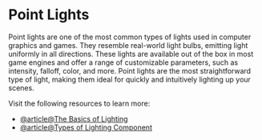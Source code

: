 # Point Lights

Point lights are one of the most common types of lights used in computer graphics and games. They resemble real-world light bulbs, emitting light uniformly in all directions. These lights are available out of the box in most game engines and offer a range of customizable parameters, such as intensity, falloff, color, and more. Point lights are the most straightforward type of light, making them ideal for quickly and intuitively lighting up your scenes.

Visit the following resources to learn more:

- [@article@The Basics of Lighting](https://blog.logrocket.com/lighting-basics-unity/)
- [@article@Types of Lighting Component](https://docs.unity3d.com/6000.0/Documentation/Manual/Lighting.html)
